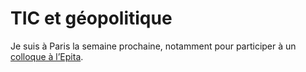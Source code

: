 # TIC et géopolitique

Je suis à Paris la semaine prochaine, notamment pour participer à un [colloque à l’Epita](http://www.itrmanager.com/articles/89140/conference-tic-geopolitique.html).